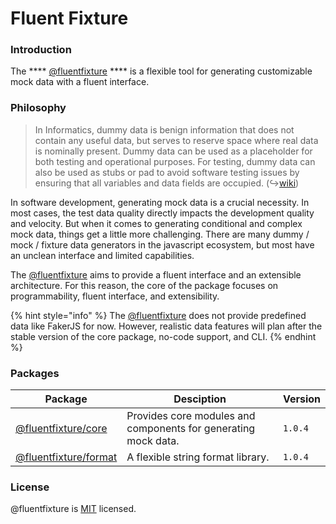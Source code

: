 # Fluent Fixture

### Introduction

The **** [@fluentfixture](https://github.com/fluentfixture) **** is a flexible tool for generating customizable mock data with a fluent interface.

### **Philosophy**

> In Informatics, dummy data is benign information that does not contain any useful data, but serves to reserve space where real data is nominally present. Dummy data can be used as a placeholder for both testing and operational purposes. For testing, dummy data can also be used as stubs or pad to avoid software testing issues by ensuring that all variables and data fields are occupied. (↪[wiki](https://en.wikipedia.org/wiki/Dummy\_data))

In software development, generating mock data is a crucial necessity. In most cases, the test data quality directly impacts the development quality and velocity. But when it comes to generating conditional and complex mock data, things get a little more challenging. There are many dummy / mock / fixture data generators in the javascript ecosystem, but most have an unclean interface and limited capabilities.

The [@fluentfixture](https://github.com/fluentfixture) aims to provide a fluent interface and an extensible architecture. For this reason, the core of the package focuses on programmability, fluent interface, and extensibility.

{% hint style="info" %}
The [@fluentfixture](https://github.com/fluentfixture) does not provide predefined data like FakerJS for now. However, realistic data features will plan after the stable version of the core package, no-code support, and CLI.
{% endhint %}

### Packages

| Package                                                 | Desciption                                                     | Version |
| ------------------------------------------------------- | -------------------------------------------------------------- | ------- |
| [@fluentfixture/core](packages/fluentfixture-core/)     | Provides core modules and components for generating mock data. | `1.0.4` |
| [@fluentfixture/format](packages/fluentfixture-format/) | A flexible string format library.                              | `1.0.4` |

### License

@fluentfixture is [MIT](https://github.com/fluentfixture/fluentfixture/blob/main/LICENSE) licensed.
